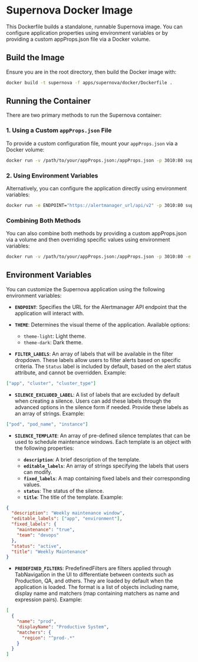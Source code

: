 # Supernova Docker Image

This Dockerfile builds a standalone, runnable Supernova image. You can configure application properties using environment variables or by providing a custom appProps.json file via a Docker volume.

## Build the Image

Ensure you are in the root directory, then build the Docker image with:

```bash
docker build -t supernova -f apps/supernova/docker/Dockerfile .
```

## Running the Container

There are two primary methods to run the Supernova container:

### 1. Using a Custom `appProps.json` File

To provide a custom configuration file, mount your `appProps.json` via a Docker volume:

```bash
docker run -v /path/to/your/appProps.json:/appProps.json -p 3010:80 supernova
```

### 2. Using Environment Variables

Alternatively, you can configure the application directly using environment variables:

```bash
docker run -e ENDPOINT="https://alertmanager_url/api/v2" -p 3010:80 supernova
```

### Combining Both Methods

You can also combine both methods by providing a custom appProps.json via a volume and then overriding specific values using environment variables:

```bash
docker run -v /path/to/your/appProps.json:/appProps.json -p 3010:80 -e THEME="theme-light" supernova
```

## Environment Variables

You can customize the Supernova application using the following environment variables:

- **`ENDPOINT`**: Specifies the URL for the Alertmanager API endpoint that the application will interact with.

- **`THEME`**: Determines the visual theme of the application. Available options:

  - `theme-light`: Light theme.
  - `theme-dark`: Dark theme.

- **`FILTER_LABELS`**: An array of labels that will be available in the filter dropdown. These labels allow users to filter alerts based on specific criteria. The `Status` label is included by default, based on the alert status attribute, and cannot be overridden. Example:

```json
["app", "cluster", "cluster_type"]
```

- **`SILENCE_EXCLUDED_LABEL`**: A list of labels that are excluded by default when creating a silence. Users can add these labels through the advanced options in the silence form if needed. Provide these labels as an array of strings. Example:

```json
["pod", "pod_name", "instance"]
```

- **`SILENCE_TEMPLATE`**: An array of pre-defined silence templates that can be used to schedule maintenance windows. Each template is an object with the following properties:

  - **`description`**: A brief description of the template.
  - **`editable_labels`**: An array of strings specifying the labels that users can modify.
  - **`fixed_labels`**: A map containing fixed labels and their corresponding values.
  - **`status`**: The status of the silence.
  - **`title`**: The title of the template.
    Example:

```json
{
  "description": "Weekly maintenance window",
  "editable_labels": ["app", "environment"],
  "fixed_labels": {
    "maintenance": "true",
    "team": "devops"
  },
  "status": "active",
  "title": "Weekly Maintenance"
}
```

- **`PREDEFINED_FILTERS`**: PredefinedFilters are filters applied through TabNavigation in the UI to differentiate between contexts such as Production, QA, and others. They are loaded by default when the application is loaded. The format is a list of objects including name, display name and matchers (map containing matchers as name and expression pairs).
  Example:

```json
[
  {
    "name": "prod",
    "displayName": "Productive System",
    "matchers": {
      "region": "^prod-.*"
    }
  }
]
```
